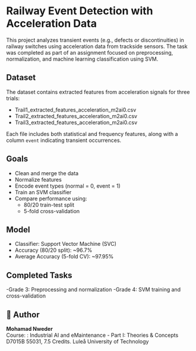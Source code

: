 # Railway Event Detection with Acceleration Data

This project analyzes transient events (e.g., defects or discontinuities) in railway switches using acceleration data from trackside sensors. The task was completed as part of an assignment focused on preprocessing, normalization, and machine learning classification using SVM.

## Dataset
The dataset contains extracted features from acceleration signals for three trials:

- Trail1_extracted_features_acceleration_m2ai0.csv  
- Trail2_extracted_features_acceleration_m2ai0.csv  
- Trail3_extracted_features_acceleration_m2ai0.csv

Each file includes both statistical and frequency features, along with a column `event` indicating transient occurrences.

## Goals
- Clean and merge the data
- Normalize features
- Encode event types (normal = 0, event = 1)
- Train an SVM classifier
- Compare performance using:
  - 80/20 train-test split
  - 5-fold cross-validation

## Model
- Classifier: Support Vector Machine (SVC)
- Accuracy (80/20 split): ~96.7%
- Average Accuracy (5-fold CV): ~97.95%

## Completed Tasks
-Grade 3: Preprocessing and normalization
-Grade 4: SVM training and cross-validation

## 👤 Author
**Mohamad Nweder**  
Course: : Industrial AI and eMaintenance - Part I: Theories & Concepts D7015B 55031, 7.5 Credits. 
Luleå University of Technology  
